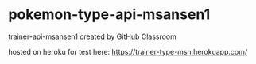 # pokemon-type-api-msansen1
trainer-api-msansen1 created by GitHub Classroom

hosted on heroku for test here: https://trainer-type-msn.herokuapp.com/
